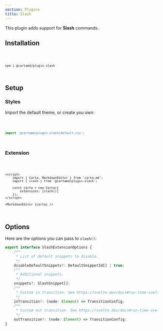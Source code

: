 ```yaml
---
section: Plugins
title: Slash
---
```


<script>
	import Code from '$lib/components/code/Code.svelte';
</script>

This plugin adds support for **Slash** commands.

## Installation

<Code>

```
npm i @cartamd/plugin-slash
```

</Code>

## Setup

### Styles

Import the default theme, or create you own:

<Code>

```ts
import '@cartamd/plugin-slash/default.css';
```

</Code>

### Extension

<Code>

```svelte
<script>
	import { Carta, MarkdownEditor } from 'carta-md';
	import { slash } from '@cartamd/plugin-slash';

	const carta = new Carta({
		extensions: [slash()]
	});
</script>

<MarkdownEditor {carta} />
```

</Code>

## Options

Here are the options you can pass to `slash()`:

```ts
export interface SlashExtensionOptions {
	/**
	 * List of default snippets to disable.
	 */
	disableDefaultSnippets?: DefaultSnippetId[] | true;
	/**
	 * Additional snippets.
	 */
	snippets?: SlashSnippet[];
	/**
	 * Custom in transition. See https://svelte.dev/docs#run-time-svelte-transition.
	 */
	inTransition?: (node: Element) => TransitionConfig;
	/**
	 * Custom out transition. See https://svelte.dev/docs#run-time-svelte-transition.
	 */
	outTransition?: (node: Element) => TransitionConfig;
}
```
